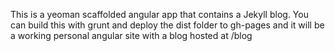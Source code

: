 This is a yeoman scaffolded angular app that contains a Jekyll blog. You can build this with grunt and deploy the dist folder to gh-pages and it will be a working personal angular site with a blog hosted at /blog
